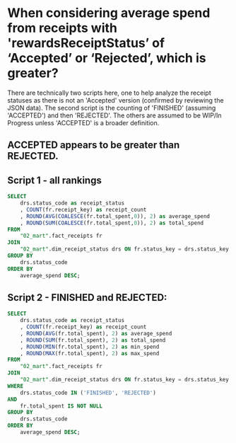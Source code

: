# When considering average spend from receipts with 'rewardsReceiptStatus’ of ‘Accepted’ or ‘Rejected’, which is greater?
There are technically two scripts here, one to help analyze the receipt statuses as there is not an 'Accepted' version (confirmed by reviewing the JSON data).
The second script is the counting of 'FINISHED' (assuming 'ACCEPTED') and then 'REJECTED'. The others are assumed to be WIP/In Progress unless 'ACCEPTED' is a broader definition.

## ACCEPTED appears to be greater than REJECTED.

## Script 1 - all rankings
```sql
SELECT 
    drs.status_code as receipt_status
    , COUNT(fr.receipt_key) as receipt_count
    , ROUND(AVG(COALESCE(fr.total_spent,0)), 2) as average_spend
    , ROUND(SUM(COALESCE(fr.total_spent,0)), 2) as total_spend
FROM 
    "02_mart".fact_receipts fr
JOIN 
    "02_mart".dim_receipt_status drs ON fr.status_key = drs.status_key
GROUP BY 
    drs.status_code
ORDER BY 
    average_spend DESC;
```

## Script 2 - FINISHED and REJECTED:
```sql
SELECT 
    drs.status_code as receipt_status
    , COUNT(fr.receipt_key) as receipt_count
    , ROUND(AVG(fr.total_spent), 2) as average_spend
    , ROUND(SUM(fr.total_spent), 2) as total_spend
    , ROUND(MIN(fr.total_spent), 2) as min_spend
    , ROUND(MAX(fr.total_spent), 2) as max_spend
FROM 
    "02_mart".fact_receipts fr
JOIN 
    "02_mart".dim_receipt_status drs ON fr.status_key = drs.status_key
WHERE 
    drs.status_code IN ('FINISHED', 'REJECTED')
AND 
    fr.total_spent IS NOT NULL
GROUP BY 
    drs.status_code
ORDER BY 
    average_spend DESC;
```